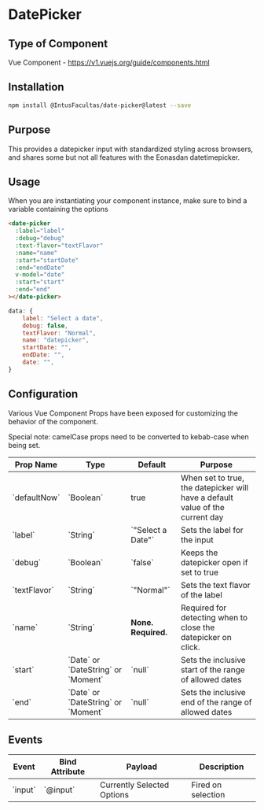 # DatePicker

## Type of Component

Vue Component - https://v1.vuejs.org/guide/components.html

## Installation

```bash
npm install @IntusFacultas/date-picker@latest --save
```

## Purpose

This provides a datepicker input with standardized styling across browsers, and shares some but not all features with the Eonasdan datetimepicker.

## Usage

When you are instantiating your component instance, make sure to bind a variable containing the options

```html
<date-picker
  :label="label"
  :debug="debug"
  :text-flavor="textFlavor"
  :name="name"
  :start="startDate"
  :end="endDate"
  v-model="date"
  :start="start"
  :end="end"
></date-picker>
```

```javascript
data: {
    label: "Select a date",
    debug: false,
    textFlavor: "Normal",
    name: "datepicker",
    startDate: "",
    endDate: "",
    date: "",
}
```

## Configuration

Various Vue Component Props have been exposed for customizing the behavior of the component.

Special note: camelCase props need to be converted to kebab-case when being set.

<table>
    <thead>
        <tr>
            <th>Prop Name</th>
            <th>Type</th>
            <th>Default</th>
            <th>Purpose</th>
        </tr>
    </thead>
    <tbody>
        <tr><td>`defaultNow`</td><td>`Boolean`</td><td>true</td><td>When set to true, the datepicker will have a default value of the current day</td></tr>
        <tr><td>`label`</td><td>`String`</td><td>`"Select a Date"`</td><td>Sets the label for the input</td></tr>
        <tr><td>`debug`</td><td>`Boolean`</td><td>`false`</td><td>Keeps the datepicker open if set to true</td></tr>
        <tr><td>`textFlavor`</td><td>`String`</td><td>`"Normal"`</td><td>Sets the text flavor of the label</td></tr>
        <tr><td>`name`</td><td>`String`</td><td><b>None. Required.</b></td><td>Required for detecting when to close the datepicker on click.</td></tr>
        <tr><td>`start`</td><td>`Date` or `DateString` or `Moment`</td><td>`null`</td><td>Sets the inclusive start of the range of allowed dates</td></tr>
        <tr><td>`end`</td><td>`Date` or `DateString` or `Moment`</td><td>`null`</td><td>Sets the inclusive end of the range of allowed dates</td></tr>
    </tbody>
</table>

## Events

<table>
    <thead>
        <tr>
            <th>Event</th>
            <th>Bind Attribute</th>
            <th>Payload</th>
            <th>Description</th>
        </tr>
    </thead>
    <tbody>
        <tr>
            <td>`input`</td>
            <td>`@input`</td>
            <td>Currently Selected Options</td>
            <td>Fired on selection</td>
        </tr>
    </tbody>
</table>
